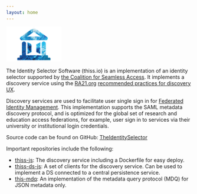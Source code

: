 ```yaml
---
layout: home
---
```


![Coalition for Seamless Access Logo](/assets/img/RA21-New-Blue.png)

The Identity Selector Software (thiss.io) is an implementation of an identity selector supported by [the Coalition for Seamless Access](https://seamlessaccess.org/). It implements a discovery service using the [RA21.org](https://ra21.org) [recommended practices for discovery UX](https://groups.niso.org/apps/group_public/download.php/21376/NISO_RP-27-2019_RA21_Identity_Discovery_and_Persistence-public_comment.pdf).

Discovery services are used to facilitate user single sign in for [Federated Identity Management](https://en.wikipedia.org/wiki/Federated_identity). This implementation supports the SAML metadata discovery protocol, and is optimized for the global set of research and education access federations, for example, user sign in to services via their university or institutional login credentials. 

Source code can be found on GitHub:
[TheIdentitySelector](https://github.com/TheIdentitySelector/)

Important repositories include the following:

* [thiss-js](https://github.com/TheIdentitySelector/thiss-js): The discovery service including a Dockerfile for easy deploy.
* [thiss-ds-js](https://github.com/TheIdentitySelector/thiss-ds-js): A set of clients for the discovery service. Can be used to implement a DS connected to a central persistence service.
* [this-mdq](https://github.com/TheIdentitySelector/thiss-mdq): An implementation of the metadata query protocol (MDQ) for JSON metadata only. 
